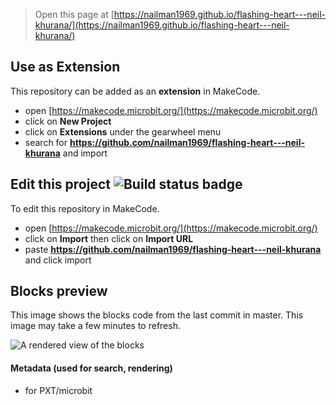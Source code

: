 
> Open this page at [https://nailman1969.github.io/flashing-heart---neil-khurana/](https://nailman1969.github.io/flashing-heart---neil-khurana/)

## Use as Extension

This repository can be added as an **extension** in MakeCode.

* open [https://makecode.microbit.org/](https://makecode.microbit.org/)
* click on **New Project**
* click on **Extensions** under the gearwheel menu
* search for **https://github.com/nailman1969/flashing-heart---neil-khurana** and import

## Edit this project ![Build status badge](https://github.com/nailman1969/flashing-heart---neil-khurana/workflows/MakeCode/badge.svg)

To edit this repository in MakeCode.

* open [https://makecode.microbit.org/](https://makecode.microbit.org/)
* click on **Import** then click on **Import URL**
* paste **https://github.com/nailman1969/flashing-heart---neil-khurana** and click import

## Blocks preview

This image shows the blocks code from the last commit in master.
This image may take a few minutes to refresh.

![A rendered view of the blocks](https://github.com/nailman1969/flashing-heart---neil-khurana/raw/master/.github/makecode/blocks.png)

#### Metadata (used for search, rendering)

* for PXT/microbit
<script src="https://makecode.com/gh-pages-embed.js"></script><script>makeCodeRender("{{ site.makecode.home_url }}", "{{ site.github.owner_name }}/{{ site.github.repository_name }}");</script>
